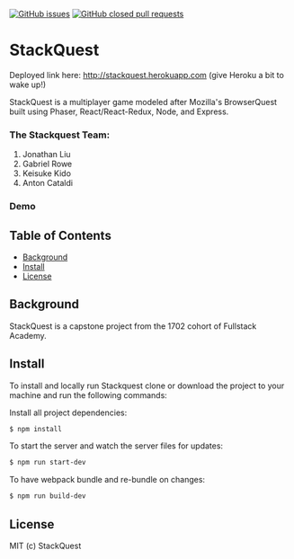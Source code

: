 [![GitHub issues](https://img.shields.io/github/issues/gabrielwr/React-Retirement-Calculator.svg)](https://github.com/gabrielwr/React-Retirement-Calculator/issues)
[![GitHub closed pull requests](https://img.shields.io/github/issues-pr-closed/gabrielwr/React-Retirement-Calculator.svg)](https://github.com/gabrielwr/React-Retirement-Calculator/pulls?q=is%3Apr+is%3Aclosed)

# StackQuest

Deployed link here: http://stackquest.herokuapp.com (give Heroku a bit to wake up!)

StackQuest is a multiplayer game modeled after Mozilla's BrowserQuest built using Phaser, React/React-Redux, Node, and Express.

### The Stackquest Team:
1. Jonathan Liu
2. Gabriel Rowe
3. Keisuke Kido
4. Anton Cataldi

### Demo

<!-- <img src='demo1.gif' title='Video Walkthrough' alt='Video Walkthrough' /> -->

## Table of Contents

* [Background](#background)
* [Install](#install)
* [License](#license)

## Background

StackQuest is a capstone project from the 1702 cohort of Fullstack Academy.

## Install

To install and locally run Stackquest clone or download the project to your machine and run the following commands:

Install all project dependencies:
```bash
$ npm install
```
To start the server and watch the server files for updates:
```bash
$ npm run start-dev
```

To have webpack bundle and re-bundle on changes:
```bash
$ npm run build-dev
```

## License
MIT (c) StackQuest

